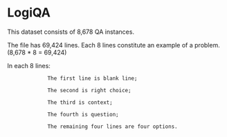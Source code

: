 # LogiQA
This dataset consists of 8,678 QA instances.

The file has 69,424 lines. Each 8 lines constitute an example of a problem.  (8,678 * 8 = 69,424)

In each 8 lines: 

                 The first line is blank line;

                 The second is right choice;

                 The third is context;
 
                 The fourth is question;
    
                 The remaining four lines are four options.
